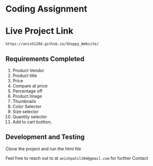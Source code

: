 # Coding Assignment

# Live Project Link 
```
https://anish1204.github.io/Shoppy_Website/
```

## Requirements Completed
1. Product Vendor 
2. Product title 
3. Price 
4. Compare at price
5. Percentage off
6. Product Image
7. Thumbnails
8. Color Selector
9. Size selector
10. Quantity selector
11. Add to cart buttton,



## Development and Testing

Clone the project and run the html file

Feel free to reach out to at `anishpatil304@gmail.com` for further Contact

